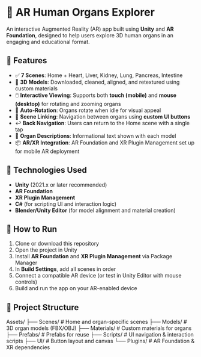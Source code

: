 # 🧠 AR Human Organs Explorer

An interactive Augmented Reality (AR) app built using **Unity** and **AR Foundation**, designed to help users explore 3D human organs in an engaging and educational format.

## 📱 Features

- ✅ **7 Scenes**: Home + Heart, Liver, Kidney, Lung, Pancreas, Intestine  
- 🎯 **3D Models**: Downloaded, cleaned, aligned, and retextured using custom materials  
- 🖱️ **Interactive Viewing**: Supports both **touch (mobile)** and **mouse (desktop)** for rotating and zooming organs  
- 🔄 **Auto-Rotation**: Organs rotate when idle for visual appeal  
- 🧩 **Scene Linking**: Navigation between organs using **custom UI buttons**  
- ↩️ **Back Navigation**: Users can return to the Home scene with a single tap  
- 📝 **Organ Descriptions**: Informational text shown with each model  
- 📦 **AR/XR Integration**: AR Foundation and XR Plugin Management set up for mobile AR deployment  

## 🔧 Technologies Used

- **Unity** (2021.x or later recommended)  
- **AR Foundation**  
- **XR Plugin Management**  
- **C#** (for scripting UI and interaction logic)  
- **Blender/Unity Editor** (for model alignment and material creation)

## 🚀 How to Run

1. Clone or download this repository  
2. Open the project in Unity  
3. Install **AR Foundation** and **XR Plugin Management** via Package Manager  
4. In **Build Settings**, add all scenes in order  
5. Connect a compatible AR device (or test in Unity Editor with mouse controls)  
6. Build and run the app on your AR-enabled device

## 📁 Project Structure
Assets/ ├── Scenes/ # Home and organ-specific scenes ├── Models/ # 3D organ models (FBX/OBJ) ├── Materials/ # Custom materials for organs ├── Prefabs/ # Prefabs for reuse ├── Scripts/ # UI navigation & interaction scripts ├── UI/ # Button layout and canvas └── Plugins/ # AR Foundation & XR dependencies
